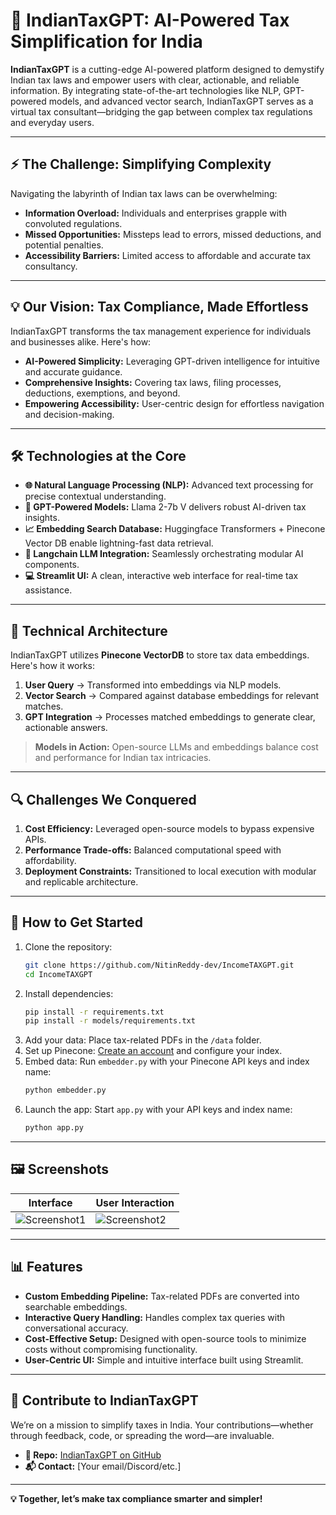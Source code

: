 # 🚀 IndianTaxGPT: AI-Powered Tax Simplification for India

**IndianTaxGPT** is a cutting-edge AI-powered platform designed to demystify Indian tax laws and empower users with clear, actionable, and reliable information. By integrating state-of-the-art technologies like NLP, GPT-powered models, and advanced vector search, IndianTaxGPT serves as a virtual tax consultant—bridging the gap between complex tax regulations and everyday users.

---

## ⚡ The Challenge: Simplifying Complexity

Navigating the labyrinth of Indian tax laws can be overwhelming:

- **Information Overload:** Individuals and enterprises grapple with convoluted regulations.
- **Missed Opportunities:** Missteps lead to errors, missed deductions, and potential penalties.
- **Accessibility Barriers:** Limited access to affordable and accurate tax consultancy.

---

## 💡 Our Vision: Tax Compliance, Made Effortless

IndianTaxGPT transforms the tax management experience for individuals and businesses alike. Here's how:

- **AI-Powered Simplicity:** Leveraging GPT-driven intelligence for intuitive and accurate guidance.
- **Comprehensive Insights:** Covering tax laws, filing processes, deductions, exemptions, and beyond.
- **Empowering Accessibility:** User-centric design for effortless navigation and decision-making.

---

## 🛠️ Technologies at the Core

- **🌐 Natural Language Processing (NLP):** Advanced text processing for precise contextual understanding.
- **🤖 GPT-Powered Models:** Llama 2-7b V delivers robust AI-driven tax insights.
- **📈 Embedding Search Database:** Huggingface Transformers + Pinecone Vector DB enable lightning-fast data retrieval.
- **🔗 Langchain LLM Integration:** Seamlessly orchestrating modular AI components.
- **💻 Streamlit UI:** A clean, interactive web interface for real-time tax assistance.

---

## 🧩 Technical Architecture

IndianTaxGPT utilizes **Pinecone VectorDB** to store tax data embeddings. Here's how it works:

1. **User Query** → Transformed into embeddings via NLP models.
2. **Vector Search** → Compared against database embeddings for relevant matches.
3. **GPT Integration** → Processes matched embeddings to generate clear, actionable answers.

> **Models in Action:** Open-source LLMs and embeddings balance cost and performance for Indian tax intricacies.

---

## 🔍 Challenges We Conquered

1. **Cost Efficiency:** Leveraged open-source models to bypass expensive APIs.
2. **Performance Trade-offs:** Balanced computational speed with affordability.
3. **Deployment Constraints:** Transitioned to local execution with modular and replicable architecture.

---

## 🚀 How to Get Started

1. Clone the repository:
   ```bash
   git clone https://github.com/NitinReddy-dev/IncomeTAXGPT.git
   cd IncomeTAXGPT
   ```
2. Install dependencies:
   ```bash
   pip install -r requirements.txt
   pip install -r models/requirements.txt
   ```
3. Add your data: Place tax-related PDFs in the `/data` folder.
4. Set up Pinecone: [Create an account](https://www.pinecone.io) and configure your index.
5. Embed data: Run `embedder.py` with your Pinecone API keys and index name:
   ```bash
   python embedder.py
   ```
6. Launch the app: Start `app.py` with your API keys and index name:
   ```bash
   python app.py
   ```

---

## 🖼️ Screenshots

| **Interface** | **User Interaction** |
|---------------|----------------------|
| ![Screenshot1](https://github.com/NitinReddy-dev/IncomeTAXGPT/assets/114919978/a0666954-e1e2-4949-badd-217f3058db0f) | ![Screenshot2](https://github.com/NitinReddy-dev/IncomeTAXGPT/assets/114919978/867cc00d-a045-4de5-9736-a81ee5c4d4de) |

---

## 📊 Features

- **Custom Embedding Pipeline:** Tax-related PDFs are converted into searchable embeddings.
- **Interactive Query Handling:** Handles complex tax queries with conversational accuracy.
- **Cost-Effective Setup:** Designed with open-source tools to minimize costs without compromising functionality.
- **User-Centric UI:** Simple and intuitive interface built using Streamlit.

---

## 🤝 Contribute to IndianTaxGPT

We’re on a mission to simplify taxes in India. Your contributions—whether through feedback, code, or spreading the word—are invaluable.

- **🔗 Repo:** [IndianTaxGPT on GitHub](https://github.com/NitinReddy-dev/IncomeTAXGPT)
- **📬 Contact:** [Your email/Discord/etc.]

---

**💡 Together, let’s make tax compliance smarter and simpler!**
